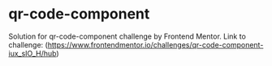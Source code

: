 # qr-code-component
Solution for qr-code-component challenge by Frontend Mentor.
Link to challenge: (https://www.frontendmentor.io/challenges/qr-code-component-iux_sIO_H/hub)
